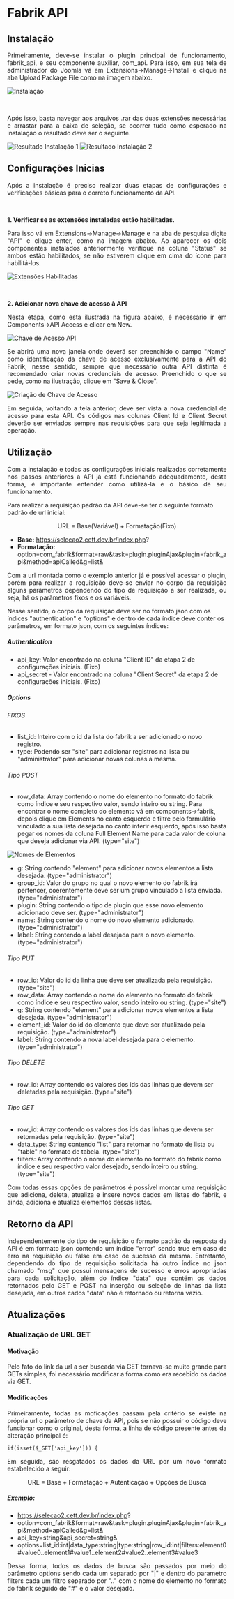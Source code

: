 # Fabrik API

## Instalação

<p style="text-align: justify">Primeiramente, deve-se instalar o plugin principal de funcionamento, fabrik_api, e seu componente auxiliar, com_api. Para isso, em sua tela de administrador do Joomla vá em Extensions->Manage->Install e clique na aba Upload Package File como na imagem abaixo.</p>

![Instalação](Images/1.png)

</br>

<p style="text-align: justify">Após isso, basta navegar aos arquivos .rar das duas extensões necessárias e arrastar para a caixa de seleção, se ocorrer tudo como esperado na instalação o resultado deve ser o seguinte.</p>

![Resultado Instalação 1](Images/2.png) 
![Resultado Instalação 2](Images/3.png)

## Configurações Inicias

<p style="text-align: justify">Após a instalação é preciso realizar duas etapas de configurações e verificações básicas para o correto funcionamento da API.</p>

</br>

<b>1. Verificar se as extensões instaladas estão habilitadas.</b>
<p style="text-align: justify">Para isso vá em Extensions->Manage->Manage e na aba de pesquisa digite "API" e clique enter, como na imagem abaixo. Ao aparecer os dois componentes instalados anteriormente verifique na coluna "Status" se ambos estão habilitados, se não estiverem clique em cima do ícone para habilitá-los.</p>

![Extensões Habilitadas](Images/4.png)

</br>

<b>2. Adicionar nova chave de acesso à API</b>
<p style="text-align: justify">Nesta etapa, como esta ilustrada na figura abaixo, é necessário ir em Components->API Access e clicar em New.</p>

![Chave de Acesso API](Images/5.png)

<p style="text-align: justify">Se abrirá uma nova janela onde deverá ser preenchido o campo "Name" como identificação da chave de acesso exclusivamente para a API do Fabrik, nesse sentido, sempre que necessário outra API distinta é recomendado criar novas credenciais de acesso. Preenchido o que se pede, como na ilustração, clique em "Save & Close".</p>

![Criação de Chave de Acesso](Images/6.png)

<p style="text-align: justify">Em seguida, voltando a tela anterior, deve ser vista a nova credencial de acesso para esta API. Os códigos nas colunas Client Id e Client Secret deverão ser enviados sempre nas requisições para que seja legitimada a operação.</p>

## Utilização

<p style="text-align: justify"> Com a instalação e todas as configurações iniciais realizadas corretamente nos passos anteriores a API já está funcionando adequadamente, desta forma, é importante entender como utilizá-la e o básico de seu funcionamento.</br>

Para realizar a requisição padrão da API deve-se ter o seguinte formato padrão de url inicial:</p>

<p style="text-align: center">URL = Base(Variável) + Formatação(Fixo)</p>

* <b>Base:</b> https://selecao2.cett.dev.br/index.php?
* <b>Formatação:</b> option=com_fabrik&format=raw&task=plugin.pluginAjax&plugin=fabrik_api&method=apiCalled&g=list&

<p style="text-align: justify">Com a url montada como o exemplo anterior já é possível acessar o plugin, porém para realizar a requisição deve-se enviar no corpo da requisição alguns parâmetros dependendo do tipo de requisição a ser realizada, ou seja, há os parâmetros fixos e os variáveis.

Nesse sentido, o corpo da requisição deve ser no formato json com os índices "authentication" e "options" e dentro de cada índice deve conter os parâmetros, em formato json, com os seguintes índices: </p>

##### Authentication

* api_key: Valor encontrado na coluna "Client ID" da etapa 2 de configurações iniciais. (Fixo)
* api_secret - Valor encontrado na coluna "Client Secret" da etapa 2 de configurações iniciais. (Fixo)


##### Options

###### FIXOS

* list_id: Inteiro com o id da lista do fabrik a ser adicionado o novo registro.
* type: Podendo ser "site" para adicionar registros na lista ou "administrator" para adicionar novas colunas a mesma.
###### Tipo POST

* row_data: Array contendo o nome do elemento no formato do fabrik como índice e seu respectivo valor, sendo inteiro ou string. Para encontrar o nome completo do elemento vá em components->fabrik, depois clique em Elements no canto esquerdo e filtre pelo formulário vinculado a sua lista desejada no canto inferir esquerdo, após isso basta pegar os nomes da coluna Full Element Name para cada valor de coluna que deseja adicionar via API. (type="site")

![Nomes de Elementos](Images/7.png)

* g: String contendo "element" para adicionar novos elementos a lista desejada. (type="administrator")
* group_id: Valor do grupo no qual o novo elemento do fabrik irá pertencer, coerentemente deve ser um grupo vinculado a lista enviada. (type="administrator")
* plugin: String contendo o tipo de plugin que esse novo elemento adicionado deve ser. (type="administrator")
* name: String contendo o nome do novo elemento adicionado. (type="administrator")
* label: String contendo a label desejada para o novo elemento. (type="administrator")

###### Tipo PUT
* row_id: Valor do id da linha que deve ser atualizada pela requisição. (type="site")
* row_data: Array contendo o nome do elemento no formato do fabrik como índice e seu respectivo valor, sendo inteiro ou string. (type="site")
* g: String contendo "element" para adicionar novos elementos a lista desejada. (type="administrator")
* element_id: Valor do id do elemento que deve ser atualizado pela requisição. (type="administrator")
* label: String contendo a nova label desejada para o elemento. (type="administrator")

###### Tipo DELETE
* row_id: Array contendo os valores dos ids das linhas que devem ser deletadas pela requisição. (type="site")

###### Tipo GET
* row_id: Array contendo os valores dos ids das linhas que devem ser retornadas pela requisição. (type="site")
* data_type: String contendo "list" para retornar no formato de lista ou "table" no formato de tabela. (type="site")
* filters: Array contendo o nome do elemento no formato do fabrik como índice e seu respectivo valor desejado, sendo inteiro ou string. (type="site")

<p style="text-align: justify">Com todas essas opções de parâmetros é possível montar uma requisição que adiciona, deleta, atualiza e insere novos dados em listas do fabrik, e ainda, adiciona e atualiza elementos dessas listas.</p>

## Retorno da API
<p style="text-align: justify">Independentemente do tipo de requisição o formato padrão da resposta da API é em formato json contendo um índice "error" sendo true em caso de erro na requisição ou false em caso de sucesso da mesma. Entretanto, dependendo do tipo de requisição solicitada há outro índice no json chamado "msg" que possui mensagens de sucesso e erros apropriadas para cada solicitação, além do índice "data" que contém os dados retornados pelo GET e POST na inserção ou seleção de linhas da lista desejada, em outros cados "data" não é retornado ou retorna vazio.</p>

## Atualizações
### Atualização de URL GET

#### Motivação 
<p style="text-align: justify">Pelo fato do link da url a ser buscada via GET tornava-se muito grande para GETs simples, foi necessário modificar a forma como era recebido os dados via GET.</p>

#### Modificações 
<p style="text-align: justify">Primeiramente, todas as moficações passam pela critério se existe na própria url o parâmetro de chave da API, pois se não possuir o código deve funcionar como o original, desta forma, a linha de código presente antes da alteração principal é:</p>

```
if(isset($_GET['api_key'])) {
```

<p style="text-align: justify">Em seguida, são resgatados os dados da URL  por um novo formato estabelecido a seguir:</p>

<p style="text-align: center">URL = Base + Formatação + Autenticação + Opções de Busca</p>

##### Exemplo:

* https://selecao2.cett.dev.br/index.php?
* option=com_fabrik&format=raw&task=plugin.pluginAjax&plugin=fabrik_api&method=apiCalled&g=list&
* api_key=string&api_secret=string&
* options=list_id:int|data_type:string|type:string|row_id:int|filters:element0#value0..element1#value1..element2#value2..element3#value3

<p style="text-align: justify">Dessa forma, todos os dados de busca são passados por meio do parâmetro options sendo cada um separado por "|" e dentro do parametro filters cada um filtro separado por ".." com o nome do elemento no formato do fabrik seguido de "#" e o valor desejado.</p>
